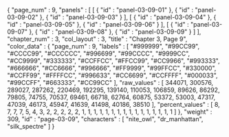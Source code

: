 {
  "page_num" : 9,
  "panels" : [
    [
      {
        "id" : "panel-03-09-01"
      },
      {
        "id" : "panel-03-09-02"
      },
      {
        "id" : "panel-03-09-03"
      }
    ],
    [
      {
        "id" : "panel-03-09-04"
      },
      {
        "id" : "panel-03-09-05"
      },
      {
        "id" : "panel-03-09-06"
      }
    ],
    [
      {
        "id" : "panel-03-09-07"
      },
      {
        "id" : "panel-03-09-08"
      },
      {
        "id" : "panel-03-09-09"
      }
    ]
  ],
  "chapter_num" : 3,
  "col_layout" : 3,
  "title" : "Chapter 3, Page 9",
  "color_data" : {
    "page_num" : 9,
    "labels" : [
      "#999999",
      "#99CC99",
      "#CCCC99",
      "#CCCCCC",
      "#996699",
      "#99CCCC",
      "#9999CC",
      "#CC9999",
      "#333333",
      "#CCFFCC",
      "#FFCC99",
      "#CC9966",
      "#993333",
      "#666666",
      "#CC6666",
      "#996666",
      "#FF9999",
      "#99FFCC",
      "#330000",
      "#CCFF99",
      "#FFFFCC",
      "#996633",
      "#CC6699",
      "#CCFFFF",
      "#000033",
      "#99CCFF",
      "#663333",
      "#CC99CC"
    ],
    "raw_values" : [
      344071,
      300576,
      289027,
      287262,
      220469,
      192295,
      139140,
      110053,
      106859,
      89626,
      86292,
      79805,
      74755,
      70537,
      69461,
      66718,
      62764,
      60875,
      53372,
      53003,
      47317,
      47039,
      46173,
      45947,
      41639,
      41498,
      40186,
      38510
    ],
    "percent_values" : [
      8,
      7,
      7,
      7,
      5,
      4,
      3,
      2,
      2,
      2,
      2,
      2,
      1,
      1,
      1,
      1,
      1,
      1,
      1,
      1,
      1,
      1,
      1,
      1,
      1,
      1,
      1,
      1
    ]
  },
  "weight" : 309,
  "id" : "page-03-09",
  "characters" : [
    "nite_owl",
    "dr_manhattan",
    "silk_spectre"
  ]
}
